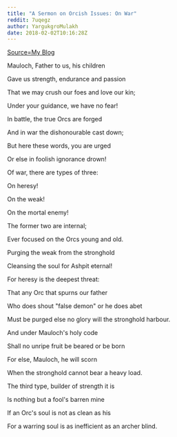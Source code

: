 ```yaml
---
title: "A Sermon on Orcish Issues: On War"
reddit: 7uqegz
author: YargukgroMulakh
date: 2018-02-02T10:16:28Z
---
```


[Source=My Blog](http://the-golzarga-ornim.blogspot.co.uk/2018/02/a-sermon-on-orcish-issues-on-war.html)

Mauloch, Father to us, his children

Gave us strength, endurance and passion

That we may crush our foes and love our kin;

Under your guidance, we have no fear!

In battle, the true Orcs are forged

And in war the dishonourable cast down;

But here these words, you are urged

Or else in foolish ignorance drown!

Of war, there are types of three:

On heresy!

On the weak!

On the mortal enemy!

The former two are internal;

Ever focused on the Orcs young and old.

Purging the weak from the stronghold

Cleansing the soul for Ashpit eternal!

For heresy is the deepest threat:

That any Orc that spurns our father

Who does shout "false demon" or he does abet

Must be purged else no glory will the stronghold harbour.

And under Mauloch's holy code

Shall no unripe fruit be beared or be born

For else, Mauloch, he will scorn

When the stronghold cannot bear a heavy load.

The third type, builder of strength it is

Is nothing but a fool's barren mine 

If an Orc's soul is not as clean as his

For a warring soul is as inefficient as an archer blind.
